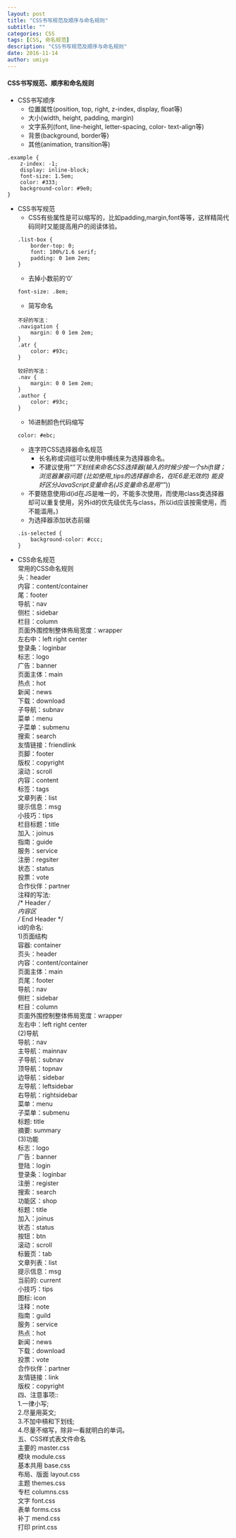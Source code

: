 ```yaml
---
layout: post
title: "CSS书写规范及顺序与命名规则"
subtitle: ""
categories: CSS
tags: [CSS, 命名规范]
description: "CSS书写规范及顺序与命名规则"
date: 2016-11-14
author: umiyo
---
```

#### CSS书写规范、顺序和命名规则

+ CSS书写顺序
    - 位置属性(position, top, right, z-index, display, float等)
    - 大小(width, height, padding, margin)
    - 文字系列(font, line-height, letter-spacing, color- text-align等)
    - 背景(background, border等)
    - 其他(animation, transition等)
```
.example {
    z-index: -1;
    display: inline-block;
    font-size: 1.5em;
    color: #333;
    background-color: #9e0;
}
```
+ CSS书写规范  
    - CSS有些属性是可以缩写的，比如padding,margin,font等等，这样精简代码同时又能提高用户的阅读体验。
    ```
    .list-box {
        border-top: 0;
        font: 100%/1.6 serif;
        padding: 0 1em 2em;
    }
    ```
    - 去掉小数前的‘0’
    ```
    font-size: .8em;
    ```
    - 简写命名
    ```
    不好的写法：
    .navigation {
        margin: 0 0 1em 2em;
    }
    .atr {
        color: #93c;
    }

    较好的写法：
    .nav {
        margin: 0 0 1em 2em;
    }
    .author {
        color: #93c;
    }
    ```
    - 16进制颜色代码缩写
    ```
    color: #ebc;
    ```
    - 连字符CSS选择器命名规范
        - 长名称或词组可以使用中横线来为选择器命名。
        - 不建议使用“_”下划线来命名CSS选择器(输入的时候少按一个shift键； 浏览器兼容问题 (比如使用_tips的选择器命名，在IE6是无效的) 能良好区分JavaScript变量命名(JS变量命名是用“_”))
    - 不要随意使用id(id在JS是唯一的，不能多次使用，而使用class类选择器却可以重复使用，另外id的优先级优先与class，所以id应该按需使用，而不能滥用。)
    - 为选择器添加状态前缀
    ```
    .is-selected {
        background-color: #ccc;
    }
    ```
+ CSS命名规范  
常用的CSS命名规则  
头：header  
内容：content/container   
尾：footer   
导航：nav   
侧栏：sidebar   
栏目：column   
页面外围控制整体佈局宽度：wrapper   
左右中：left right center   
登录条：loginbar   
标志：logo   
广告：banner   
页面主体：main   
热点：hot   
新闻：news   
下载：download   
子导航：subnav   
菜单：menu   
子菜单：submenu   
搜索：search   
友情链接：friendlink   
页脚：footer   
版权：copyright   
滚动：scroll   
内容：content   
标签：tags   
文章列表：list   
提示信息：msg   
小技巧：tips   
栏目标题：title   
加入：joinus   
指南：guide   
服务：service   
注册：regsiter   
状态：status   
投票：vote   
合作伙伴：partner  
注释的写法:  
/* Header */   
内容区   
/* End Header */  
id的命名:  
1)页面结构  
容器: container   
页头：header   
内容：content/container   
页面主体：main   
页尾：footer   
导航：nav    
侧栏：sidebar   
栏目：column   
页面外围控制整体佈局宽度：wrapper   
左右中：left right center  
(2)导航  
导航：nav   
主导航：mainnav   
子导航：subnav   
顶导航：topnav   
边导航：sidebar   
左导航：leftsidebar   
右导航：rightsidebar   
菜单：menu   
子菜单：submenu   
标题: title   
摘要: summary  
(3)功能  
标志：logo   
广告：banner   
登陆：login   
登录条：loginbar   
注册：register   
搜索：search   
功能区：shop   
标题：title   
加入：joinus   
状态：status   
按钮：btn   
滚动：scroll   
标籤页：tab   
文章列表：list   
提示信息：msg   
当前的: current   
小技巧：tips   
图标: icon   
注释：note   
指南：guild   
服务：service   
热点：hot   
新闻：news   
下载：download   
投票：vote   
合作伙伴：partner   
友情链接：link   
版权：copyright  
四、注意事项::  
1.一律小写;   
2.尽量用英文;   
3.不加中槓和下划线;   
4.尽量不缩写，除非一看就明白的单词。  
五、CSS样式表文件命名  
主要的 master.css   
模块 module.css   
基本共用 base.css   
布局、版面 layout.css   
主题 themes.css   
专栏 columns.css   
文字 font.css   
表单 forms.css   
补丁 mend.css   
打印 print.css  
